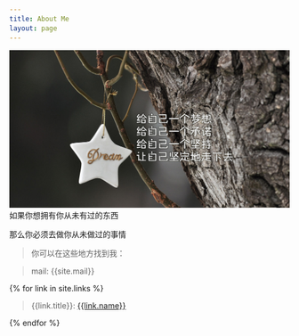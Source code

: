```yaml
---
title: About Me
layout: page
---
```

![dream](/media/files/2013/12/09/dream.jpg)
如果你想拥有你从未有过的东西

那么你必须去做你从未做过的事情

> 你可以在这些地方找到我：

> mail: {{site.mail}}

{% for link in site.links %}
> {{link.title}}: [{{link.name}}]({{link.url}})

{% endfor %}
